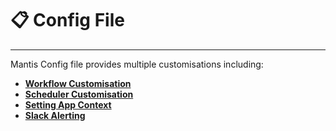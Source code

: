 # 📋 Config File
---

Mantis Config file provides multiple customisations including:
- [**Workflow Customisation**](/./configuration/workflow-config.md)
- [**Scheduler Customisation**](/./configuration/scheduler-config.md)
- [**Setting App Context**](/./configuration/app-context-config.md)
- [**Slack Alerting**](/./configuration/slack-config.md)
